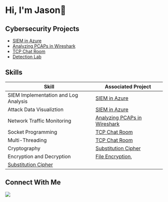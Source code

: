<h1> Hi, I'm Jason👋</h1>

## Cybersecurity Projects
- [SIEM in Azure](https://github.com/JPurcell1/SIEM-in-Azure/blob/main/README.md#siem-in-azure)
- [Analyzing PCAPs in Wireshark]()
- [TCP Chat Room](https://github.com/JPurcell1/TCP-Chat-Room/tree/main)
- [Detection Lab]()

## Skills

| Skill                                         | Associated Project         |
|-----------------------------------------------|----------------------------|
| SIEM Implementation and Log Analysis          | [SIEM in Azure](https://github.com/JPurcell1/SIEM-in-Azure/blob/main/README.md#siem-in-azure) |
| Attack Data Visualiztion                      | [SIEM in Azure](https://github.com/JPurcell1/SIEM-in-Azure/blob/main/README.md#siem-in-azure) |
| Network Traffic Monitoring                    | [Analyzing PCAPs in Wireshark]() |
| Socket Programming                            | [TCP Chat Room](https://github.com/JPurcell1/TCP-Chat-Room/tree/main) |
| Multi-Threading                               | [TCP Chat Room](https://github.com/JPurcell1/TCP-Chat-Room/tree/main) |
| Cryptography                                  | [Substitution Cipher](https://github.com/JPurcell1/substitution-cipher) |
| Encryption and Decryption                     | [File Encryption](https://github.com/JPurcell1/file-encryptor),
                                                  [Substitution Cipher](https://github.com/JPurcell1/substitution-cipher) |
                                                  




## Connect With Me
<a href="https://www.linkedin.com/in/jason-a-purcell" target=_blank><img src="https://img.shields.io/badge/-LinkedIn-0072b1?&style=for-the-badge&logo=linkedin&logoColor=white" /></a>
